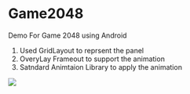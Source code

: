 # Game2048
Demo For Game 2048 using Android

1. Used GridLayout to reprsent the panel
2. OveryLay Frameout to support the animation
3. Satndard Animtaion Library to apply the animation

<img src="http://imgur.com/4zfhK6S"/>